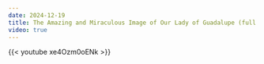 ```yaml
---
date: 2024-12-19
title: The Amazing and Miraculous Image of Our Lady of Guadalupe (full length)
video: true
---
```



{{< youtube xe4Ozm0oENk >}}

